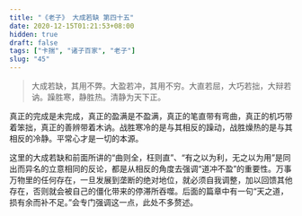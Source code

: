 ```yaml
---
title: "《老子》 大成若缺 第四十五"
date: 2020-12-15T01:21:53+08:00
hidden: true
draft: false
tags: ["卡揣", "诸子百家", "老子"]
slug: "45"
---
```


> 大成若缺，其用不弊。大盈若冲，其用不穷。大直若屈，大巧若拙，大辩若讷。躁胜寒，静胜热。清静为天下正。

真正的完成是未完成，真正的盈满是不盈满，真正的笔直带有弯曲，真正的机巧带着笨拙，真正的善辨带着木讷。战胜寒冷的是与其相反的躁动，战胜燥热的是与其相反的冷静。平常心才是一切的本源。

这里的大成若缺和前面所讲的“曲则全，枉则直”、“有之以为利，无之以为用”是同出而异名的立意相同的反论，都是从相反的角度去强调“道冲不盈”的重要性。万事万物里的任何存在，一旦发展到垄断的绝对地位，就必须自我调整，加以回馈其他存在，否则就会被自己的僵化带来的停滞所吞噬。后面的篇章中有一句“天之道，损有余而补不足。”会专门强调这一点，此处不多赘述。